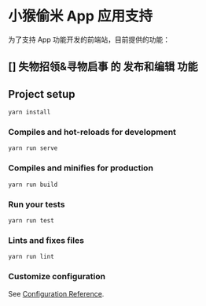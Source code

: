 # 小猴偷米 App 应用支持

为了支持 App 功能开发的前端站，目前提供的功能：

[] 失物招领&寻物启事 的 发布和编辑 功能 
-------

## Project setup
```
yarn install
```

### Compiles and hot-reloads for development
```
yarn run serve
```

### Compiles and minifies for production
```
yarn run build
```

### Run your tests
```
yarn run test
```

### Lints and fixes files
```
yarn run lint
```

### Customize configuration
See [Configuration Reference](https://cli.vuejs.org/config/).
